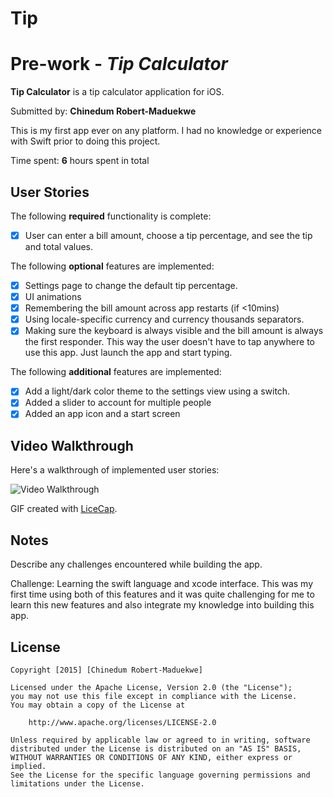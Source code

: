 # Tip
# Pre-work - *Tip Calculator*

**Tip Calculator** is a tip calculator application for iOS.

Submitted by: **Chinedum Robert-Maduekwe**


This is my first app ever on any platform. I had no knowledge or experience with Swift prior to doing this project. 

Time spent: **6** hours spent in total

## User Stories

The following **required** functionality is complete:
* [x] User can enter a bill amount, choose a tip percentage, and see the tip and total values.

The following **optional** features are implemented:
* [x] Settings page to change the default tip percentage.
* [x] UI animations
* [x] Remembering the bill amount across app restarts (if <10mins)
* [x] Using locale-specific currency and currency thousands separators.
* [x] Making sure the keyboard is always visible and the bill amount is always the first responder. This way the user doesn't have to tap anywhere to use this app. Just launch the app and start typing.

The following **additional** features are implemented:

- [x] Add a light/dark color theme to the settings view using a switch.
- [x] Added a slider to account for multiple people 
- [x] Added an app icon and a start screen

## Video Walkthrough 

Here's a walkthrough of implemented user stories:

<img src='http://i.imgur.com//IviduIA.gif' title='Video Walkthrough' width='' alt='Video Walkthrough' />

GIF created with [LiceCap](http://www.cockos.com/licecap/).

## Notes

Describe any challenges encountered while building the app.

Challenge: Learning the swift language and xcode interface. This was my first time using both of this features and it was quite challenging for me to learn this new features and also integrate my knowledge into building this app. 



## License

    Copyright [2015] [Chinedum Robert-Maduekwe]

    Licensed under the Apache License, Version 2.0 (the "License");
    you may not use this file except in compliance with the License.
    You may obtain a copy of the License at

        http://www.apache.org/licenses/LICENSE-2.0

    Unless required by applicable law or agreed to in writing, software
    distributed under the License is distributed on an "AS IS" BASIS,
    WITHOUT WARRANTIES OR CONDITIONS OF ANY KIND, either express or implied.
    See the License for the specific language governing permissions and
    limitations under the License.
